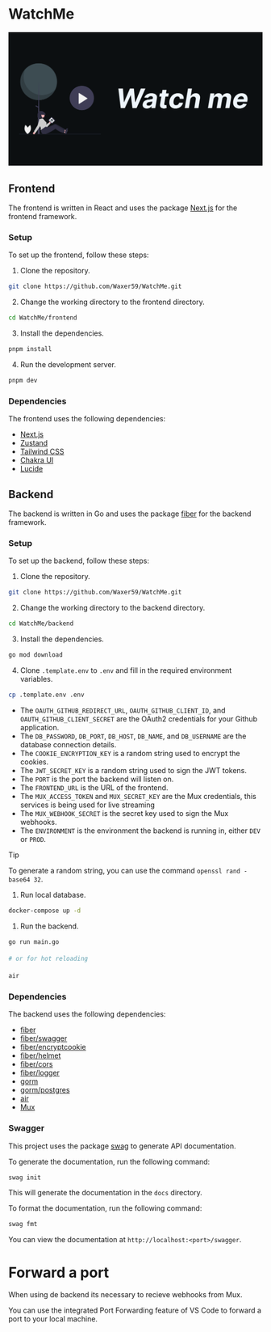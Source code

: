 # WatchMe

<img src="./docs/watchme-og.png" width="800px" />

## Frontend
The frontend is written in React and uses the package [Next.js](https://nextjs.org/) for the frontend framework.

### Setup

To set up the frontend, follow these steps:

1. Clone the repository.
 ```bash
 git clone https://github.com/Waxer59/WatchMe.git
 ```
2. Change the working directory to the frontend directory.
 ```bash
 cd WatchMe/frontend
 ```
3. Install the dependencies.
 ```bash
 pnpm install
 ```
4. Run the development server.
 ```bash
 pnpm dev
 ```

### Dependencies
The frontend uses the following dependencies:

- [Next.js](https://nextjs.org/)
- [Zustand](https://github.com/pmndrs/zustand)
- [Tailwind CSS](https://tailwindcss.com/)
- [Chakra UI](https://chakra-ui.com/)
- [Lucide](https://lucide.dev/)

## Backend
The backend is written in Go and uses the package [fiber](https://github.com/gofiber/fiber) for the backend framework.

### Setup

To set up the backend, follow these steps:

1. Clone the repository.
 ```bash
 git clone https://github.com/Waxer59/WatchMe.git
 ```
2. Change the working directory to the backend directory.
 ```bash
 cd WatchMe/backend
 ```
3. Install the dependencies.
 ```bash
 go mod download
 ```
4. Clone `.template.env` to `.env` and fill in the required environment variables.
 ```bash
 cp .template.env .env
 ```
* The `OAUTH_GITHUB_REDIRECT_URL`, `OAUTH_GITHUB_CLIENT_ID`, and `OAUTH_GITHUB_CLIENT_SECRET` are the OAuth2 credentials for your Github application.
* The `DB_PASSWORD`, `DB_PORT`, `DB_HOST`, `DB_NAME`, and `DB_USERNAME` are the database connection details.
* The `COOKIE_ENCRYPTION_KEY` is a random string used to encrypt the cookies.
* The `JWT_SECRET_KEY` is a random string used to sign the JWT tokens.
* The `PORT` is the port the backend will listen on.
* The `FRONTEND_URL` is the URL of the frontend.
* The `MUX_ACCESS_TOKEN` and `MUX_SECRET_KEY` are the Mux credentials, this services is being used for live streaming
* The `MUX_WEBHOOK_SECRET` is the secret key used to sign the Mux webhooks.
* The `ENVIRONMENT` is the environment the backend is running in, either `DEV` or `PROD`.

> [!TIP]
> To generate a random string, you can use the command `openssl rand -base64 32`.
1. Run local database.
 ```bash
 docker-compose up -d
 ```
1. Run the backend.
 ```bash
 go run main.go
 
 # or for hot reloading

 air
 ```

### Dependencies
The backend uses the following dependencies:

- [fiber](https://github.com/gofiber/fiber)
- [fiber/swagger](https://github.com/gofiber/swagger)
- [fiber/encryptcookie](https://github.com/gofiber/encryptcookie)
- [fiber/helmet](https://github.com/gofiber/helmet)
- [fiber/cors](https://github.com/gofiber/cors)
- [fiber/logger](https://github.com/gofiber/logger)
- [gorm](https://github.com/go-gorm/gorm)
- [gorm/postgres](https://github.com/go-gorm/postgres)
- [air](https://github.com/air-verse/air)
- [Mux](https://www.mux.com/)

### Swagger

This project uses the package [swag](https://github.com/gofiber/swagger) to generate API documentation.

To generate the documentation, run the following command:

```bash
swag init
```

This will generate the documentation in the `docs` directory.

To format the documentation, run the following command:

```bash
swag fmt
```

You can view the documentation at `http://localhost:<port>/swagger`.

# Forward a port

When using de backend its necessary to recieve webhooks from Mux.

You can use the integrated Port Forwarding feature of VS Code to forward a port to your local machine.
